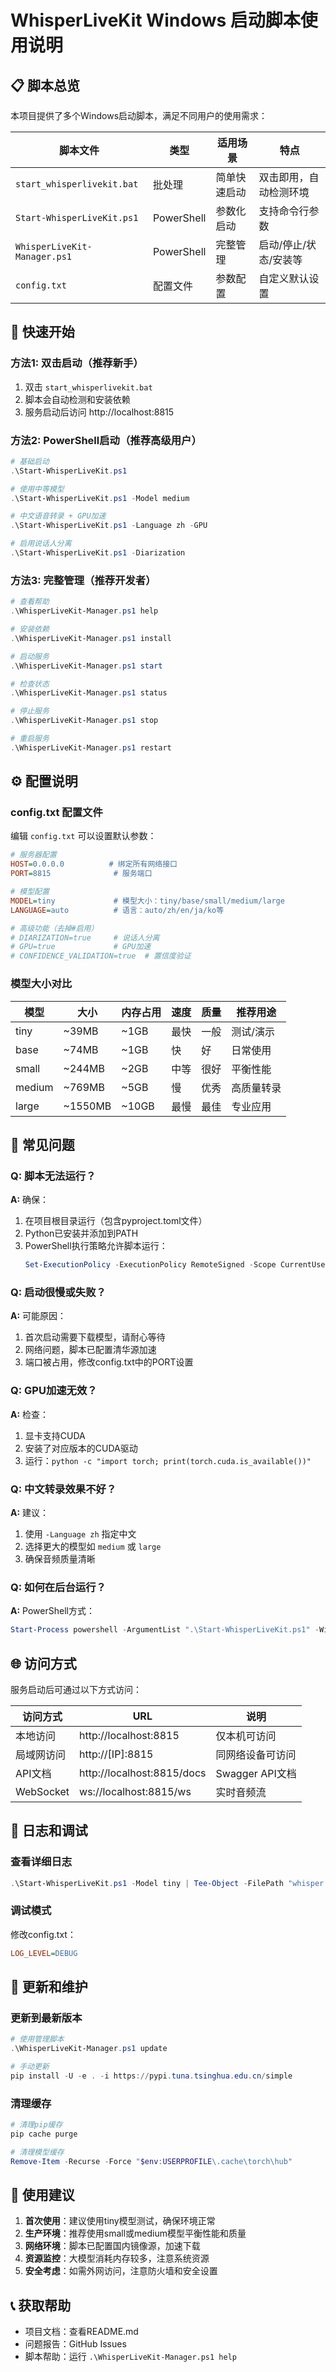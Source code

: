 # WhisperLiveKit Windows 启动脚本使用说明

## 📋 脚本总览

本项目提供了多个Windows启动脚本，满足不同用户的使用需求：

| 脚本文件 | 类型 | 适用场景 | 特点 |
|---------|------|----------|------|
| `start_whisperlivekit.bat` | 批处理 | 简单快速启动 | 双击即用，自动检测环境 |
| `Start-WhisperLiveKit.ps1` | PowerShell | 参数化启动 | 支持命令行参数 |
| `WhisperLiveKit-Manager.ps1` | PowerShell | 完整管理 | 启动/停止/状态/安装等 |
| `config.txt` | 配置文件 | 参数配置 | 自定义默认设置 |

## 🚀 快速开始

### 方法1: 双击启动（推荐新手）
1. 双击 `start_whisperlivekit.bat`
2. 脚本会自动检测和安装依赖
3. 服务启动后访问 http://localhost:8815

### 方法2: PowerShell启动（推荐高级用户）
```powershell
# 基础启动
.\Start-WhisperLiveKit.ps1

# 使用中等模型
.\Start-WhisperLiveKit.ps1 -Model medium

# 中文语音转录 + GPU加速
.\Start-WhisperLiveKit.ps1 -Language zh -GPU

# 启用说话人分离
.\Start-WhisperLiveKit.ps1 -Diarization
```

### 方法3: 完整管理（推荐开发者）
```powershell
# 查看帮助
.\WhisperLiveKit-Manager.ps1 help

# 安装依赖
.\WhisperLiveKit-Manager.ps1 install

# 启动服务
.\WhisperLiveKit-Manager.ps1 start

# 检查状态
.\WhisperLiveKit-Manager.ps1 status

# 停止服务
.\WhisperLiveKit-Manager.ps1 stop

# 重启服务
.\WhisperLiveKit-Manager.ps1 restart
```

## ⚙️ 配置说明

### config.txt 配置文件
编辑 `config.txt` 可以设置默认参数：

```ini
# 服务器配置
HOST=0.0.0.0          # 绑定所有网络接口
PORT=8815              # 服务端口

# 模型配置
MODEL=tiny             # 模型大小：tiny/base/small/medium/large
LANGUAGE=auto          # 语言：auto/zh/en/ja/ko等

# 高级功能（去掉#启用）
# DIARIZATION=true     # 说话人分离
# GPU=true             # GPU加速
# CONFIDENCE_VALIDATION=true  # 置信度验证
```

### 模型大小对比

| 模型 | 大小 | 内存占用 | 速度 | 质量 | 推荐用途 |
|------|------|----------|------|------|----------|
| tiny | ~39MB | ~1GB | 最快 | 一般 | 测试/演示 |
| base | ~74MB | ~1GB | 快 | 好 | 日常使用 |
| small | ~244MB | ~2GB | 中等 | 很好 | 平衡性能 |
| medium | ~769MB | ~5GB | 慢 | 优秀 | 高质量转录 |
| large | ~1550MB | ~10GB | 最慢 | 最佳 | 专业应用 |

## 🔧 常见问题

### Q: 脚本无法运行？
**A:** 确保：
1. 在项目根目录运行（包含pyproject.toml文件）
2. Python已安装并添加到PATH
3. PowerShell执行策略允许脚本运行：
   ```powershell
   Set-ExecutionPolicy -ExecutionPolicy RemoteSigned -Scope CurrentUser
   ```

### Q: 启动很慢或失败？
**A:** 可能原因：
1. 首次启动需要下载模型，请耐心等待
2. 网络问题，脚本已配置清华源加速
3. 端口被占用，修改config.txt中的PORT设置

### Q: GPU加速无效？
**A:** 检查：
1. 显卡支持CUDA
2. 安装了对应版本的CUDA驱动
3. 运行：`python -c "import torch; print(torch.cuda.is_available())"`

### Q: 中文转录效果不好？
**A:** 建议：
1. 使用 `-Language zh` 指定中文
2. 选择更大的模型如 `medium` 或 `large`
3. 确保音频质量清晰

### Q: 如何在后台运行？
**A:** PowerShell方式：
```powershell
Start-Process powershell -ArgumentList ".\Start-WhisperLiveKit.ps1" -WindowStyle Hidden
```

## 🌐 访问方式

服务启动后可通过以下方式访问：

| 访问方式 | URL | 说明 |
|----------|-----|------|
| 本地访问 | http://localhost:8815 | 仅本机可访问 |
| 局域网访问 | http://[IP]:8815 | 同网络设备可访问 |
| API文档 | http://localhost:8815/docs | Swagger API文档 |
| WebSocket | ws://localhost:8815/ws | 实时音频流 |

## 📝 日志和调试

### 查看详细日志
```powershell
.\Start-WhisperLiveKit.ps1 -Model tiny | Tee-Object -FilePath "whisper.log"
```

### 调试模式
修改config.txt：
```ini
LOG_LEVEL=DEBUG
```

## 🔄 更新和维护

### 更新到最新版本
```powershell
# 使用管理脚本
.\WhisperLiveKit-Manager.ps1 update

# 手动更新
pip install -U -e . -i https://pypi.tuna.tsinghua.edu.cn/simple
```

### 清理缓存
```powershell
# 清理pip缓存
pip cache purge

# 清理模型缓存
Remove-Item -Recurse -Force "$env:USERPROFILE\.cache\torch\hub"
```

## 🎯 使用建议

1. **首次使用**：建议使用tiny模型测试，确保环境正常
2. **生产环境**：推荐使用small或medium模型平衡性能和质量
3. **网络环境**：脚本已配置国内镜像源，加速下载
4. **资源监控**：大模型消耗内存较多，注意系统资源
5. **安全考虑**：如需外网访问，注意防火墙和安全设置

## 📞 获取帮助

- 项目文档：查看README.md
- 问题报告：GitHub Issues
- 脚本帮助：运行 `.\WhisperLiveKit-Manager.ps1 help`